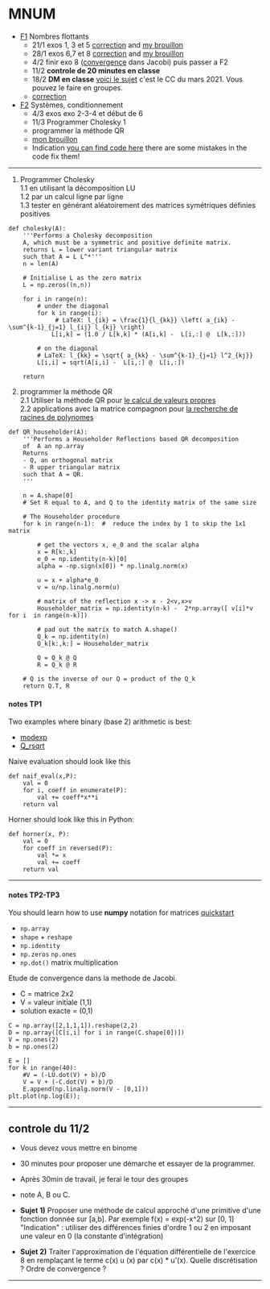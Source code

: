 # MNUM



- [F1](./METH_NUM/1_feuille_flottant.pdf) Nombres flottants
	- 21/1 exos 1, 3 et 5  [correction](./METH_NUM/TP_1_corr.pdf) and [my brouillon](./METH_NUM/TP1.ipynb)
	- 28/1 exos 6,7 et 8 [correction](./METH_NUM/1_feuille_flottant_corrigé.pdf) and [my brouillon](./METH_NUM/f1exo8.html)
	- 4/2 finir exo 8 ([convergence](https://www.maa.org/press/periodicals/loci/joma/iterative-methods-for-solving-iaxi-ibi-analysis-of-jacobi-and-gauss-seidel-methods) dans Jacobi) puis passer a F2
	- 11/2 **controle de 20 minutes en classe**
	- 18/2 **DM en classe** [voici le sujet](./METH_NUM/cc1_2021_print.pdf) c'est le CC du mars 2021. Vous pouvez le faire en groupes.
	- [correction](./METH_NUM/cc1_2021_corr.pdf)
- [F2](./METH_NUM/2_feuille_condition.pdf) Systèmes, conditionnement
	- 4/3 exos exo 2-3-4 et début de 6
	- 11/3 Programmer Cholesky 1 
	- programmer la méthode QR 
	- [mon brouillon](./METH_NUM/QR_etc.html)
	- Indication [you can find code here](https://www.quantstart.com/articles/QR-Decomposition-with-Python-and-NumPy/) there are some mistakes in the code fix them!

---

1) Programmer Cholesky <br>
   1.1 en utilisant la décomposition LU <br>
   1.2 par un calcul ligne par ligne <br>
   1.3 tester en générant aléatoirement des matrices symétriques définies positives <br>

```
def cholesky(A):
    '''Performs a Cholesky decomposition 
    A, which must be a symmetric and positive definite matrix. 
    returns L = lower variant triangular matrix
    such that A = L L^*'''
    n = len(A)

    # Initialise L as the zero matrix
    L = np.zeros((n,n))

    for i in range(n):
        # under the diagonal
        for k in range(i):
             # LaTeX: l_{ik} = \frac{1}{l_{kk}} \left( a_{ik} - \sum^{k-1}_{j=1} l_{ij} l_{kj} \right)
            L[i,k] = (1.0 / L[k,k] * (A[i,k] -  L[i,:] @  L[k,:]))
        
        # on the diagonal
        # LaTeX: l_{kk} = \sqrt{ a_{kk} - \sum^{k-1}_{j=1} l^2_{kj}}
        L[i,i] = sqrt(A[i,i] -  L[i,:] @  L[i,:])

    return 
```

2) programmer la méthode QR  <br>
   2.1 Utiliser la méthode QR pour [le calcul de valeurs propres](https://www.andreinc.net/2021/01/25/computing-eigenvalues-and-eigenvectors-using-qr-decomposition#:~:text=Even%20if%20it's%20not%20very,Q%20is%20an%20orthonormal%20matrix.) <br>
   2.2 applications avec la matrice compagnon pour [la recherche de racines de polynomes](https://www.math.utah.edu/~gustafso/s2016/2270/labs/lab7-polyroot-qrmethod.pdf) <br>

```
def QR_householder(A):
    '''Performs a Householder Reflections based QR decomposition 
    of  A an np.array
    Returns 
    - Q, an orthogonal matrix
    - R upper triangular matrix 
    such that A = QR.
    '''
    
    n = A.shape[0]
    # Set R equal to A, and Q to the identity matrix of the same size

    # The Householder procedure
    for k in range(n-1):  #  reduce the index by 1 to skip the 1x1 matrix

        # get the vectors x, e_0 and the scalar alpha
        x = R[k:,k]
        e_0 = np.identity(n-k)[0]
        alpha = -np.sign(x[0]) * np.linalg.norm(x)

        u = x + alpha*e_0
        v = u/np.linalg.norm(u)
        
        # matrix of the reflection x -> x - 2<v,x>v
        Householder_matrix = np.identity(n-k) -  2*np.array([ v[i]*v for i  in range(n-k)])
    
        # pad out the matrix to match A.shape()
        Q_k = np.identity(n)
        Q_k[k:,k:] = Householder_matrix
     
        Q = Q_k @ Q
        R = Q_k @ R

    # Q is the inverse of our Q = product of the Q_k
    return Q.T, R

```

#### notes TP1

Two examples where binary (base 2) arithmetic is best:
- [modexp](https://github.com/secworks/modexp/blob/master/src/model/python/modexp.py)
- [Q_rsqrt](https://en.wikipedia.org/wiki/Fast_inverse_square_root)

Naive evaluation should look like this

```
def naif_eval(x,P):
    val = 0
    for i, coeff in enumerate(P):
        val += coeff*x**i
    return val 
```

Horner should look like this in Python:
```
def horner(x, P):
    val = 0
    for coeff in reversed(P):
        val *= x
        val += coeff
    return val
```
---

#### notes TP2-TP3

You should learn how to use **numpy** notation for matrices
[quickstart](https://numpy.org/doc/stable/user/quickstart.html)

- ```np.array```
- ```shape``` + ```reshape```
- ```np.identity```
- ```np.zeros``` ```np.ones```
- ```np.dot()``` matrix multiplication

Etude de convergence dans la methode de Jacobi.
- C = matrice 2x2 
- V = valeur initiale (1,1)
- solution exacte = (0,1)

```
C = np.array([2,1,1,1]).reshape(2,2)
D = np.array([C[i,i] for i in range(C.shape[0])])
V = np.ones(2)
b = np.ones(2)

E = []
for k in range(40):
    #V = (-LU.dot(V) + b)/D
    V = V + (-C.dot(V) + b)/D
    E.append(np.linalg.norm(V - [0,1]))
plt.plot(np.log(E));
```
---
## controle du 11/2

- Vous devez vous mettre en binome 
- 30 minutes pour proposer une démarche et essayer de la programmer.
- Après 30min de travail, je ferai le tour des groupes 
- note A, B ou C. 

- **Sujet 1)** Proposer une méthode de calcul approché d'une primitive d'une fonction donnée sur [a,b]. Par exemple f(x) = exp(-x^2) sur [0, 1]
"Indication" : utiliser des différences finies d'ordre 1 ou 2 en imposant une valeur en 0 (la constante d'intégration)
- **Sujet 2)** Traiter l'approximation de l'équation différentielle de l'exercice 8 en remplaçant le terme c(x) u (x) par c(x) * u'(x). Quelle discrétisation ? Ordre de convergence ?


---


